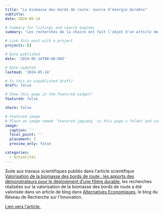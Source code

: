```yaml
---
title: "La biomasse des bords de route: source d’énergie durable"
subtitle: 
date: 2024-05-14

# Summary for listings and search engines
summary: "Les recherches de la chaire ont fait l'objet d'un article de blog, vous pourrez retrouver le lien vers l'article dans ce post."

# Link this post with a project
projects: []

# Date published
date: '2024-05-14T00:00:00Z'

# Date updated
lastmod: '2024-05-14'

# Is this an unpublished draft?
draft: false

# Show this page in the Featured widget?
featured: false

share: false

# Featured image
# Place an image named `featured.jpg/png` in this page's folder and customize its options here.
image:
  caption: ''
  focal_point: ''
  placement: 2
  preview_only: false

categories:
  - Actualités
---
```


Suite aux travaux scientifiques publiés dans l'article scientifique [Valorisation de la biomasse des bords de route : les apports des démonstrateurs pour le déploiement d’une filière durable](https://hal.science/hal-04423693v1), les recherches réalisées sur la valorisation de la biomasse des bords de route a été valorisée dans un article de blog dans [Alternatives Economiques](https://www.alternatives-economiques.fr), le blog du Réseau de Recherche sur l'Innovation.

[Lien vers l'article.](https://blogs.alternatives-economiques.fr/reseauinnovation/2024/05/08/la-biomasse-des-bords-de-route-source-d-energie-durable)
